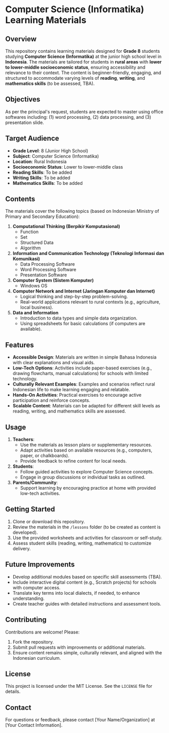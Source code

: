 # Computer Science (Informatika) Learning Materials

## Overview
This repository contains learning materials designed for **Grade 8** students studying **Computer Science (Informatika)** at the junior high school level in **Indonesia**. The materials are tailored for students in **rural areas** with **lower to lower-middle socioeconomic status**, ensuring accessibility and relevance to their context. The content is beginner-friendly, engaging, and structured to accommodate varying levels of **reading**, **writing**, and **mathematics skills** (to be assessed, TBA).

## Objectives
As per the principal's request, students are expected to master using office softwares including: (1) word processing, (2) data processing, and (3) presentation slide.

## Target Audience
- **Grade Level**: 8 (Junior High School)
- **Subject**: Computer Science (Informatika)
- **Location**: Rural Indonesia
- **Socioeconomic Status**: Lower to lower-middle class
- **Reading Skills**: To be added
- **Writing Skills**: To be added
- **Mathematics Skills**: To be added

## Contents
The materials cover the following topics (based on Indonesian Ministry of Primary and Secondary Education):
1. **Computational Thinking (Berpikir Komputasional)**
   - Function
   - Set
   - Structured Data
   - Algorithm
2. **Information and Communication Technology (Teknologi Informasi dan Komunikasi)**
   - Data Processing Software
   - Word Processing Software
   - Presentation Software
3. **Computer System (Sistem Komputer)**
   - Windows OS
4. **Computer Network and Internet (Jaringan Komputer dan Internet)**
   - Logical thinking and step-by-step problem-solving.
   - Real-world applications relevant to rural contexts (e.g., agriculture, local business).
5. **Data and Information**
   - Introduction to data types and simple data organization.
   - Using spreadsheets for basic calculations (if computers are available).

## Features
- **Accessible Design**: Materials are written in simple Bahasa Indonesia with clear explanations and visual aids.
- **Low-Tech Options**: Activities include paper-based exercises (e.g., drawing flowcharts, manual calculations) for schools with limited technology.
- **Culturally Relevant Examples**: Examples and scenarios reflect rural Indonesian life to make learning engaging and relatable.
- **Hands-On Activities**: Practical exercises to encourage active participation and reinforce concepts.
- **Scalable Content**: Materials can be adapted for different skill levels as reading, writing, and mathematics skills are assessed.

## Usage
1. **Teachers**:
   - Use the materials as lesson plans or supplementary resources.
   - Adapt activities based on available resources (e.g., computers, paper, or chalkboards).
   - Provide feedback to refine content for local needs.
2. **Students**:
   - Follow guided activities to explore Computer Science concepts.
   - Engage in group discussions or individual tasks as outlined.
3. **Parents/Community**:
   - Support learning by encouraging practice at home with provided low-tech activities.

## Getting Started
1. Clone or download this repository.
2. Review the materials in the `/lessons` folder (to be created as content is developed).
3. Use the provided worksheets and activities for classroom or self-study.
4. Assess student skills (reading, writing, mathematics) to customize delivery.

## Future Improvements
- Develop additional modules based on specific skill assessments (TBA).
- Include interactive digital content (e.g., Scratch projects) for schools with computer access.
- Translate key terms into local dialects, if needed, to enhance understanding.
- Create teacher guides with detailed instructions and assessment tools.

## Contributing
Contributions are welcome! Please:
1. Fork the repository.
2. Submit pull requests with improvements or additional materials.
3. Ensure content remains simple, culturally relevant, and aligned with the Indonesian curriculum.

## License
This project is licensed under the MIT License. See the `LICENSE` file for details.

## Contact
For questions or feedback, please contact [Your Name/Organization] at [Your Contact Information].
